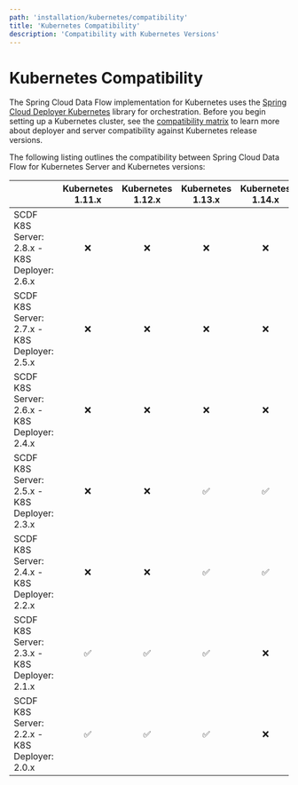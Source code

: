 ```yaml
---
path: 'installation/kubernetes/compatibility'
title: 'Kubernetes Compatibility'
description: 'Compatibility with Kubernetes Versions'
---
```


# Kubernetes Compatibility

The Spring Cloud Data Flow implementation for Kubernetes uses the
[Spring Cloud Deployer
Kubernetes](https://github.com/spring-cloud/spring-cloud-deployer-kubernetes)
library for orchestration. Before you begin setting up a Kubernetes
cluster, see the [compatibility
matrix](https://github.com/spring-cloud/spring-cloud-deployer-kubernetes#kubernetes-compatibility)
to learn more about deployer and server compatibility against Kubernetes
release versions.

The following listing outlines the compatibility between Spring Cloud
Data Flow for Kubernetes Server and Kubernetes versions:

|                                              | Kubernetes 1.11.x | Kubernetes 1.12.x | Kubernetes 1.13.x | Kubernetes 1.14.x | Kubernetes 1.15.x | Kubernetes 1.16.x | Kubernetes 1.17.x | Kubernetes 1.18.x |
| -------------------------------------------- | :---------------: | :---------------: | :---------------: | :---------------: | :---------------: | :---------------: | :---------------: | :---------------: |
| SCDF K8S Server: 2.8.x - K8S Deployer: 2.6.x |        ❌         |        ❌         |        ❌         |        ❌         |        ❌         |        ✅         |        ✅         |        ✅         |
| SCDF K8S Server: 2.7.x - K8S Deployer: 2.5.x |        ❌         |        ❌         |        ❌         |        ❌         |        ❌         |        ✅         |        ✅         |        ✅         |
| SCDF K8S Server: 2.6.x - K8S Deployer: 2.4.x |        ❌         |        ❌         |        ❌         |        ❌         |        ❌         |        ✅         |        ✅         |        ✅         |
| SCDF K8S Server: 2.5.x - K8S Deployer: 2.3.x |        ❌         |        ❌         |        ✅         |        ✅         |        ✅         |        ✅         |        ✅         |        ✅         |
| SCDF K8S Server: 2.4.x - K8S Deployer: 2.2.x |        ❌         |        ❌         |        ✅         |        ✅         |        ✅         |        ❌         |        ❌         |        ❌         |
| SCDF K8S Server: 2.3.x - K8S Deployer: 2.1.x |        ✅         |        ✅         |        ✅         |        ❌         |        ❌         |        ❌         |        ❌         |        ❌         |
| SCDF K8S Server: 2.2.x - K8S Deployer: 2.0.x |        ✅         |        ✅         |        ✅         |        ❌         |        ❌         |        ❌         |        ❌         |        ❌         |
